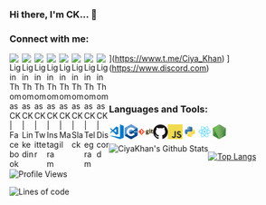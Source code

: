 ### Hi there, I'm CK... 👋

### Connect with me:

[<img align="left" alt="Ligin Thomas CK | Facebook" width="22px" src="https://cdn.jsdelivr.net/npm/simple-icons@3.11.0/icons/facebook.svg" />](https://www.facebook.com/Official.Ligin.Thomas.CK)
[<img align="left" alt="Ligin Thomas CK | Linkedin" width="22px" src="https://cdn.jsdelivr.net/npm/simple-icons@3.11.0/icons/linkedin.svg" />](https://www.linkedin.com/in/ligin-thomas-ck)
[<img align="left" alt="Ligin Thomas CK | Twitter" width="22px" src="https://cdn.jsdelivr.net/npm/simple-icons@v3/icons/twitter.svg" />](https://twitter.com/Ligin_Thomas_CK)
[<img align="left" alt="Ligin Thomas CK | Instagram" width="22px" src="https://cdn.jsdelivr.net/npm/simple-icons@v3/icons/instagram.svg" />](https://www.instagram.com/ligin_thomas_ck/)
[<img align="left" alt="Ligin Thomas CK | Mail" width="22px" src="https://cdn.jsdelivr.net/npm/simple-icons@3.11.0/icons/gmail.svg" />](mailto:ciyakhan515@gmail.com?)
[<img align="left" alt="Ligin Thomas CK | Slack" width="22px" src="https://cdn.jsdelivr.net/npm/simple-icons@3.11.0/icons/slack.svg" />](https://www.slack.com/ligin_thomas_ck)
<img align="left" alt="Ligin Thomas CK | Telegram" width="22px" src="https://cdn.jsdelivr.net/npm/simple-icons@3.11.0/icons/telegram.svg" />](https://www.t.me/Ciya_Khan)
<img align="left" alt="Ligin Thomas CK | Discord" width="22px" src="https://cdn.jsdelivr.net/npm/simple-icons@3.11.0/icons/discord.svg" />](https://www.discord.com)

<br />

### Languages and Tools:

[<img align="left" alt="Visual Studio Code" width="26px" src="https://raw.githubusercontent.com/github/explore/80688e429a7d4ef2fca1e82350fe8e3517d3494d/topics/visual-studio-code/visual-studio-code.png" />](CiyaKhan)
[<img align="left" alt="Cpp" width="26px" src="https://raw.githubusercontent.com/github/explore/80688e429a7d4ef2fca1e82350fe8e3517d3494d/topics/cpp/cpp.png" />](CiyaKhan)
[<img align="left" alt="Git" width="26px" src="https://raw.githubusercontent.com/github/explore/80688e429a7d4ef2fca1e82350fe8e3517d3494d/topics/git/git.png" />](CiyaKhan)
[<img align="left" alt="GitHub" width="26px" src="https://raw.githubusercontent.com/github/explore/78df643247d429f6cc873026c0622819ad797942/topics/github/github.png" />](CiyaKhan)
[<img align="left" alt="JavaScript" width="26px" src="https://raw.githubusercontent.com/github/explore/80688e429a7d4ef2fca1e82350fe8e3517d3494d/topics/javascript/javascript.png" />](CiyaKhan)
[<img align="left" alt="Python" width="26px" src="https://raw.githubusercontent.com/github/explore/80688e429a7d4ef2fca1e82350fe8e3517d3494d/topics/python/python.png" />](CiyaKhan)
[<img align="left" alt="ReactJs" width="26px" src="https://raw.githubusercontent.com/github/explore/80688e429a7d4ef2fca1e82350fe8e3517d3494d/topics/react/react.png" />](CiyaKhan)
[<img align="left" alt="NodeJs" width="26px" src="https://raw.githubusercontent.com/github/explore/80688e429a7d4ef2fca1e82350fe8e3517d3494d/topics/nodejs/nodejs.png" />](CiyaKhan)

<br />
<br />

<img align="left" alt="CiyaKhan's Github Stats" src="https://github-readme-stats.vercel.app/api?username=CiyaKhan&show_icons=true&theme=radical"/>

[![Top Langs](https://github-readme-stats.vercel.app/api/top-langs/?username=CiyaKhan&layout=compact&theme=radical)](https://github.com/CiyaKhan/github-readme-stats)
<br />

<!--START_SECTION:waka-->


![Profile Views](http://img.shields.io/badge/Profile%20Views-26-blue)

![Lines of code](https://img.shields.io/badge/From%20Hello%20World%20I%27ve%20Written-2.7%20million%20lines%20of%20code-blue)
